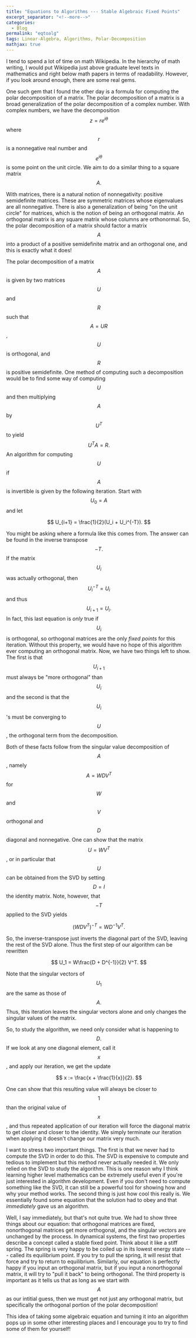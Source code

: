 ```yaml
---
title: "Equations to Algorithms --- Stable Algebraic Fixed Points"
excerpt_separator: "<!--more-->"
categories:
  - Blog
permalink: "eqtoalg"
tags: Linear-Algebra, Algorithms, Polar-Decomposition
mathjax: true
---
```


I tend to spend a lot of time on math Wikipedia. In the hierarchy of math writing, I would put Wikipedia just above graduate level texts in mathematics and right below math papers in terms of readability. However, if you look around enough, there are some real gems.

One such gem that I found the other day is a formula for computing the polar decomposition of a matrix. The polar decomposition of a matrix is a broad generalization of the polar decomposition of a complex number. With complex numbers, we have the decomposition $$z = re^{i\theta}$$ where $$r$$ is a nonnegative real number and $$e^{i\theta}$$ is some point on the unit circle. We aim to do a similar thing to a square matrix $$A.$$

With matrices, there is a natural notion of nonnegativity: positive semidefinite matrices. These are symmetric matrices whose eigenvalues are all nonnegative. There is also a generalization of being "on the unit circle" for matrices, which is the notion of being an orthogonal matrix. An orthogonal matrix is any square matrix whose columns are orthonormal. So, the polar decomposition of a matrix should factor a matrix $$A$$ into a product of a positive semidefinite matrix and an orthogonal one, and this is exactly what it does!

The polar decomposition of a matrix $$A$$ is given by two matrices $$U$$ and $$R$$ such that $$A = UR$$, $$U$$ is orthogonal, and $$R$$ is positive semidefinite. One method of computing such a decomposition would be to find some way of computing $$U$$ and then multiplying $$A$$ by $$U^T$$ to yield $$U^T A = R.$$ An algorithm for computing $$U$$ if $$A$$ is invertible is given by the following iteration. Start with $$U_0 = A$$ and let

$$
U_{i+1} = \frac{1}{2}(U_i + U_i^{-T}).
$$

You might be asking where a formula like this comes from. The answer can be found in the inverse transpose $$-T.$$ If the matrix $$U_i$$ was actually orthogonal, then $$U_i^{-T} = U_i$$ and thus $$U_{i+1} = U_i.$$ In fact, this last equation is *only* true if $$U_i$$ is orthogonal, so orthogonal matrices are the only *fixed points* for this iteration. Without this property, we would have no hope of this algorithm ever computing an orthogonal matrix. Now, we have two things left to show. The first is that $$U_{i+1}$$ must always be "more orthogonal" than $$U_i$$ and the second is that the $$U_i$$'s must be converging to $$U$$, the orthogonal term from the decomposition.

Both of these facts follow from the singular value decomposition of $$A$$, namely $$A = WDV^T$$ for $$W$$ and $$V$$ orthogonal and $$D$$ diagonal and nonnegative. One can show that the matrix $$U = WV^T$$, or in particular that $$U$$ can be obtained from the SVD by setting $$D = I$$ the identity matrix. Note, however, that $$-T$$ applied to the SVD yields

$$
(WDV^T)^{-T} = WD^{-1}V^T.
$$

So, the inverse-transpose just inverts the diagonal part of the SVD, leaving the rest of the SVD alone. Thus the first step of our algorithm can be rewritten

$$
U_1 = W\frac{D + D^{-1}}{2} V^T.
$$

Note that the singular vectors of $$U_1$$ are the same as those of $$A.$$ Thus, this iteration leaves the singular vectors alone and only changes the singular values of the matrix.

So, to study the algorithm, we need only consider what is happening to $$D.$$ If we look at any one diagonal element, call it $$x$$, and apply our iteration, we get the update

$$
x := \frac{x + \frac{1}{x}}{2}.
$$

One can show that this resulting value will always be closer to $$1$$ than the original value of $$x$$, and thus repeated application of our iteration will force the diagonal matrix to get closer and closer to the identity. We simply terminate our iteration when applying it doesn't change our matrix very much.

I want to stress two important things. The first is that we never had to compute the SVD in order to do this. The SVD is expensive to compute and tedious to implement but this method never actually needed it. We only relied on the SVD to study the algorithm. This is one reason why I think learning higher level mathematics can be extremely useful even if you're just interested in algorithm development. Even if you don't need to compute something like the SVD, it can still be a powerful tool for showing how and why your method works. The second thing is just how cool this really is. We essentially found some equation that the solution had to obey and that *immediately* gave us an algorithm.

Well, I say immediately, but that's not quite true. We had to show three things about our equation: that orthogonal matrices are fixed, nonorthogonal matrices get more orthogonal, and the singular vectors are unchanged by the process. In dynamical systems, the first two properties describe a concept called a stable fixed point. Think about it like a stiff spring. The spring is very happy to be coiled up in its lowest energy state --- called its equilibrium point. If you try to pull the spring, it will resist that force and try to return to equilibrium. Similarly, our equation is perfectly happy if you input an orthogonal matrix, but if you input a nonorthogonal matrix, it will try to "pull it back" to being orthogonal. The third property is important as it tells us that as long as we start with $$A$$ as our intitial guess, then we must get not just any orthogonal matrix, but specifically the orthogonal portion of the polar decomposition!

This idea of taking some algebraic equation and turning it into an algorithm pops up in some other interesting places and I encourage you to try to find some of them for yourself!